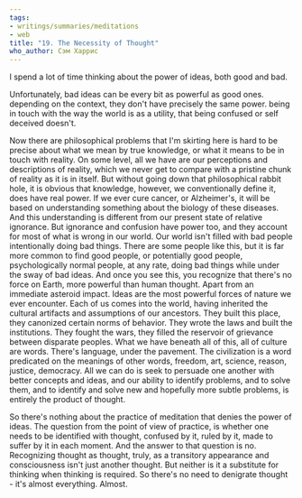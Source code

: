 ```yaml
---
tags:
- writings/summaries/meditations
- web
title: "19. The Necessity of Thought"
who_author: Сэм Харрис
---
```


I spend a lot of time thinking about the power of ideas, both good and bad. 

Unfortunately, bad ideas can be every bit as powerful as good ones. depending on the context, they don't have precisely the same power. being in touch with the way the world is as a utility, that being confused or self deceived doesn't. 

Now there are philosophical problems that I'm skirting here is hard to be precise about what we mean by true knowledge, or what it means to be in touch with reality. On some level, all we have are our perceptions and descriptions of reality, which we never get to compare with a pristine chunk of reality as it is in itself. But without going down that philosophical rabbit hole, it is obvious that knowledge, however, we conventionally define it, does have real power. If we ever cure cancer, or Alzheimer's, it will be based on understanding something about the biology of these diseases. And this understanding is different from our present state of relative ignorance. But ignorance and confusion have power too, and they account for most of what is wrong in our world. Our world isn't filled with bad people intentionally doing bad things. There are some people like this, but it is far more common to find good people, or potentially good people, psychologically normal people, at any rate, doing bad things while under the sway of bad ideas. And once you see this, you recognize that there's no force on Earth, more powerful than human thought. Apart from an immediate asteroid impact. Ideas are the most powerful forces of nature we ever encounter. Each of us comes into the world, having inherited the cultural artifacts and assumptions of our ancestors. They built this place, they canonized certain norms of behavior. They wrote the laws and built the institutions. They fought the wars, they filled the reservoir of grievance between disparate peoples. What we have beneath all of this, all of culture are words. There's language, under the pavement. The civilization is a word predicated on the meanings of other words, freedom, art, science, reason, justice, democracy. All we can do is seek to persuade one another with better concepts and ideas, and our ability to identify problems, and to solve them, and to identify and solve new and hopefully more subtle problems, is entirely the product of thought. 

So there's nothing about the practice of meditation that denies the power of ideas. The question from the point of view of practice, is whether one needs to be identified with thought, confused by it, ruled by it, made to suffer by it in each moment. And the answer to that question is no. Recognizing thought as thought, truly, as a transitory appearance and consciousness isn't just another thought. But neither is it a substitute for thinking when thinking is required. So there's no need to denigrate thought - it's almost everything. Almost.